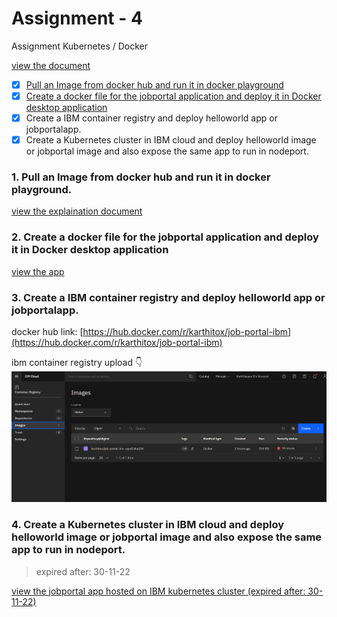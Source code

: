 # Assignment - 4

Assignment Kubernetes / Docker 

[view the document](assignment-4.pdf)

- [x] [Pull an Image from docker hub and run it in docker playground](run-on-docker-playground)
- [x] [Create a docker file for the jobportal application and deploy it in Docker desktop application](jobportal-app)
- [x] Create a IBM container registry and deploy helloworld app or jobportalapp. 
- [x] Create a Kubernetes cluster in IBM cloud and deploy helloworld image or jobportal image and also expose the same app to run in nodeport.

### 1. Pull an Image from docker hub and run it in docker playground.

[view the explaination document](run-on-docker-playground/readme.md)

### 2. Create a docker file for the jobportal application and deploy it in Docker desktop application

[view the app](jobportal-app)

### 3. Create a IBM container registry and deploy helloworld app or jobportalapp. 

docker hub link: [https://hub.docker.com/r/karthitox/job-portal-ibm](https://hub.docker.com/r/karthitox/job-portal-ibm)

ibm container registry upload 👇 ![](jobportal-app/img/uploaded-on-ibm-cr.png)

### 4. Create a Kubernetes cluster in IBM cloud and deploy helloworld image or jobportal image and also expose the same app to run in nodeport.

> expired after: 30-11-22

[view the jobportal app hosted on IBM kubernetes cluster (expired after: 30-11-22)](http://159.122.174.233:31499/)